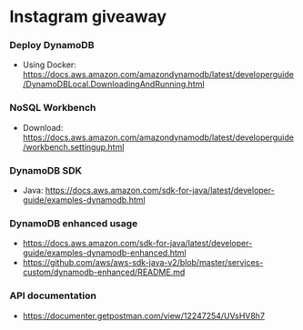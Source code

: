 # Instagram giveaway

### Deploy DynamoDB
- Using Docker: https://docs.aws.amazon.com/amazondynamodb/latest/developerguide/DynamoDBLocal.DownloadingAndRunning.html

### NoSQL Workbench
- Download: https://docs.aws.amazon.com/amazondynamodb/latest/developerguide/workbench.settingup.html

### DynamoDB SDK
- Java: https://docs.aws.amazon.com/sdk-for-java/latest/developer-guide/examples-dynamodb.html

### DynamoDB enhanced usage
- https://docs.aws.amazon.com/sdk-for-java/latest/developer-guide/examples-dynamodb-enhanced.html
- https://github.com/aws/aws-sdk-java-v2/blob/master/services-custom/dynamodb-enhanced/README.md

### API documentation
- https://documenter.getpostman.com/view/12247254/UVsHV8h7
